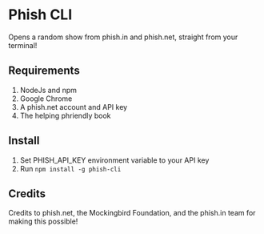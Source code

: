 # Phish CLI

Opens a random show from phish.in and phish.net, straight from your terminal!

## Requirements

1. NodeJs and npm
2. Google Chrome
3. A phish.net account and API key
4. The helping phriendly book

## Install

1. Set PHISH_API_KEY environment variable to your API key
2. Run `npm install -g phish-cli`

## Credits

Credits to phish.net, the Mockingbird Foundation, and the phish.in team for making this possible!